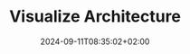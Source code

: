 ---
weight: 330
title: "Visualize Architecture"
description: "Learn how to Visualize various aspects architecture"
icon: "draw"
date: "2024-09-11T08:35:02+02:00"
lastmod: "2024-09-11T08:35:02+02:00"
draft: false
toc: true
---